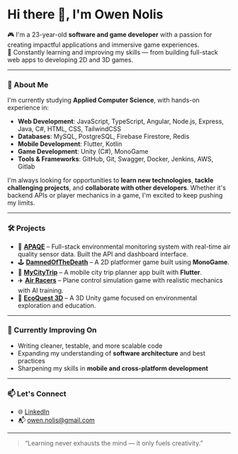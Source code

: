 # Hi there 👋, I'm Owen Nolis

🎮 I'm a 23-year-old **software and game developer** with a passion for creating impactful applications and immersive game experiences.  
🧠 Constantly learning and improving my skills — from building full-stack web apps to developing 2D and 3D games.

---

### 🚀 About Me

I'm currently studying **Applied Computer Science**, with hands-on experience in:

- **Web Development**: JavaScript, TypeScript, Angular, Node.js, Express, Java, C#, HTML, CSS, TailwindCSS
- **Databases**: MySQL, PostgreSQL, Firebase Firestore, Redis
- **Mobile Development**: Flutter, Kotlin
- **Game Development**: Unity (C#), MonoGame
- **Tools & Frameworks**: GitHub, Git, Swagger, Docker, Jenkins, AWS, Gitlab

I'm always looking for opportunities to **learn new technologies**, **tackle challenging projects**, and **collaborate with other developers**. Whether it's backend APIs or player mechanics in a game, I'm excited to keep pushing my limits.

---

### 🛠️ Projects

- 🔬 [**APAQE**](https://github.com/APAQE-2024-2025) – Full-stack environmental monitoring system with real-time air quality sensor data. Built the API and dashboard interface.  
- 🕹️ [**DamnedOfTheDeath**](https://github.com/OwenNolis/DamnedOfTheDeath) – A 2D platformer game built using **MonoGame**.
- 🧭 [**MyCityTrip**](https://github.com/OwenNolis/MyCityTrip) – A mobile city trip planner app built with **Flutter**.
- ✈️ [**Air Racers**](https://github.com/AP-IT-GH/eindproject-RobeirDenExpeir) – Plane control simulation game with realistic mechanics with AI training.
- 🌿 [**EcoQuest 3D**](https://github.com/OwenNolis/2023-3D-Game-EcoQuest) – A 3D Unity game focused on environmental exploration and education.

---

### 🌱 Currently Improving On

- Writing cleaner, testable, and more scalable code
- Expanding my understanding of **software architecture** and best practices
- Sharpening my skills in **mobile and cross-platform development**

---

### 📫 Let's Connect

- 🌐 [LinkedIn](https://www.linkedin.com/in/owen-nolis/)
- 📬 owen.nolis@gmail.com

---

> “Learning never exhausts the mind — it only fuels creativity.”
